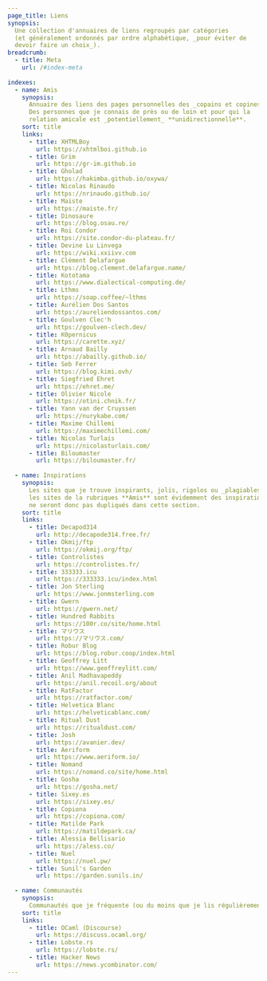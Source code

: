 ```yaml
---
page_title: Liens
synopsis:
  Une collection d'annuaires de liens regroupés par catégories 
  (et généralement ordonnés par ordre alphabétique, _pour éviter de 
  devoir faire un choix_).
breadcrumb:
  - title: Meta
    url: /#index-meta
    
indexes:
  - name: Amis
    synopsis:
      Annuaire des liens des pages personnelles des _copains et copines_.
      Des personnes que je connais de près ou de loin et pour qui la 
      relation amicale est _potentiellement_ **unidirectionnelle**.
    sort: title
    links:
      - title: XHTMLBoy
        url: https://xhtmlboi.github.io
      - title: Grim
        url: https://gr-im.github.io
      - title: Gholad
        url: https://hakimba.github.io/oxywa/
      - title: Nicolas Rinaudo
        url: https://nrinaudo.github.io/
      - title: Maiste
        url: https://maiste.fr/
      - title: Dinosaure
        url: https://blog.osau.re/
      - title: Roi Condor 
        url: https://site.condor-du-plateau.fr/
      - title: Devine Lu Linvega
        url: https://wiki.xxiivv.com
      - title: Clément Delafargue
        url: https://blog.clement.delafargue.name/
      - title: Kototama
        url: https://www.dialectical-computing.de/
      - title: Lthms
        url: https://soap.coffee/~lthms
      - title: Aurélien Dos Santos
        url: https://aureliendossantos.com/
      - title: Goulven Clec'h
        url: https://goulven-clech.dev/
      - title: K0pernicus
        url: https://carette.xyz/
      - title: Arnaud Bailly
        url: https://abailly.github.io/
      - title: Seb Ferrer
        url: https://blog.kimi.ovh/
      - title: Siegfried Ehret
        url: https://ehret.me/
      - title: Olivier Nicole
        url: https://otini.chnik.fr/
      - title: Yann van der Cruyssen
        url: https://nurykabe.com/
      - title: Maxime Chillemi
        url: https://maximechillemi.com/
      - title: Nicolas Turlais
        url: https://nicolasturlais.com/
      - title: Biloumaster
        url: https://biloumaster.fr/
        
  - name: Inspirations
    synopsis:
      Les sites que je trouve inspirants, jolis, rigolos ou _plagiables_ —
      les sites de la rubriques **Amis** sont évidemment des inspirations, ils
      ne seront donc pas dupliqués dans cette section.
    sort: title
    links:
      - title: Decapod314
        url: http://decapode314.free.fr/
      - title: Okmij/ftp
        url: https://okmij.org/ftp/
      - title: Controlistes
        url: https://controlistes.fr/
      - title: 333333.icu
        url: https://333333.icu/index.html
      - title: Jon Sterling
        url: https://www.jonmsterling.com
      - title: Gwern
        url: https://gwern.net/
      - title: Hundred Rabbits
        url: https://100r.co/site/home.html
      - title: マリウス
        url: https://マリウス.com/
      - title: Robur Blog
        url: https://blog.robur.coop/index.html
      - title: Geoffrey Litt
        url: https://www.geoffreylitt.com/
      - title: Anil Madhavapeddy
        url: https://anil.recoil.org/about
      - title: RatFactor
        url: https://ratfactor.com/
      - title: Helvetica Blanc
        url: https://helveticablanc.com/
      - title: Ritual Dust
        url: https://ritualdust.com/
      - title: Josh
        url: https://avanier.dev/
      - title: Aeriform
        url: https://www.aeriform.io/
      - title: Nomand
        url: https://nomand.co/site/home.html
      - title: Gosha
        url: https://gosha.net/
      - title: Sixey.es
        url: https://sixey.es/
      - title: Copiona
        url: https://copiona.com/
      - title: Matilde Park
        url: https://matildepark.ca/
      - title: Alessia Bellisario
        url: https://aless.co/
      - title: Nuel
        url: https://nuel.pw/
      - title: Sunil's Garden
        url: https://garden.sunils.in/
        
  - name: Communautés
    synopsis: 
      Communautés que je fréquente (ou du moins que je lis régulièrement).
    sort: title 
    links:
      - title: OCaml (Discourse)
        url: https://discuss.ocaml.org/
      - title: Lobste.rs
        url: https://lobste.rs/
      - title: Hacker News
        url: https://news.ycombinator.com/
---
```

